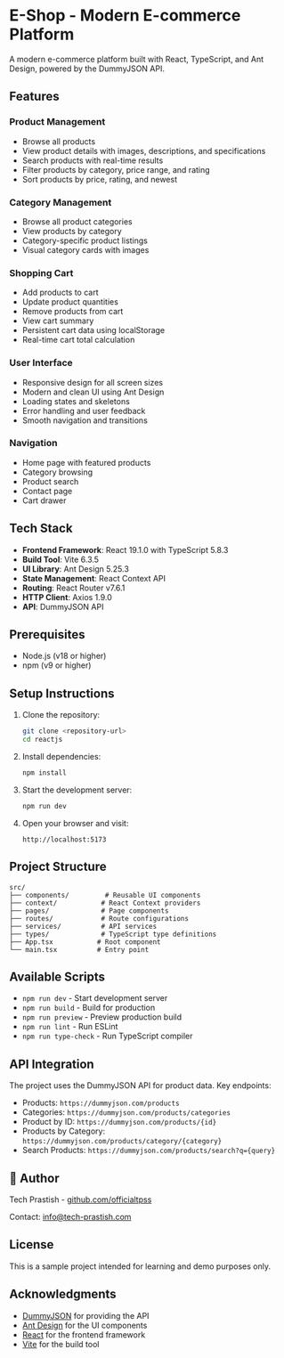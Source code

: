 # E-Shop - Modern E-commerce Platform

A modern e-commerce platform built with React, TypeScript, and Ant Design, powered by the DummyJSON API.

## Features

### Product Management
- Browse all products 
- View product details with images, descriptions, and specifications
- Search products with real-time results
- Filter products by category, price range, and rating
- Sort products by price, rating, and newest

### Category Management
- Browse all product categories
- View products by category
- Category-specific product listings
- Visual category cards with images

### Shopping Cart
- Add products to cart
- Update product quantities
- Remove products from cart
- View cart summary
- Persistent cart data using localStorage
- Real-time cart total calculation

### User Interface
- Responsive design for all screen sizes
- Modern and clean UI using Ant Design
- Loading states and skeletons
- Error handling and user feedback
- Smooth navigation and transitions

### Navigation
- Home page with featured products
- Category browsing
- Product search
- Contact page
- Cart drawer

## Tech Stack

- **Frontend Framework**: React 19.1.0 with TypeScript 5.8.3
- **Build Tool**: Vite 6.3.5
- **UI Library**: Ant Design 5.25.3
- **State Management**: React Context API
- **Routing**: React Router v7.6.1
- **HTTP Client**: Axios 1.9.0
- **API**: DummyJSON API

## Prerequisites

- Node.js (v18 or higher)
- npm (v9 or higher)

## Setup Instructions

1. Clone the repository:
   ```bash
   git clone <repository-url>
   cd reactjs
   ```

2. Install dependencies:
   ```bash
   npm install
   ```

3. Start the development server:
   ```bash
   npm run dev
   ```

4. Open your browser and visit:
   ```
   http://localhost:5173
   ```

## Project Structure

```
src/
├── components/         # Reusable UI components
├── context/           # React Context providers
├── pages/             # Page components
├── routes/            # Route configurations
├── services/          # API services
├── types/             # TypeScript type definitions
├── App.tsx           # Root component
└── main.tsx          # Entry point
```

## Available Scripts

- `npm run dev` - Start development server
- `npm run build` - Build for production
- `npm run preview` - Preview production build
- `npm run lint` - Run ESLint
- `npm run type-check` - Run TypeScript compiler

## API Integration

The project uses the DummyJSON API for product data. Key endpoints:

- Products: `https://dummyjson.com/products`
- Categories: `https://dummyjson.com/products/categories`
- Product by ID: `https://dummyjson.com/products/{id}`
- Products by Category: `https://dummyjson.com/products/category/{category}`
- Search Products: `https://dummyjson.com/products/search?q={query}`

## 👤 Author

Tech Prastish - [github.com/officialtpss](https://github.com/officialtpss)  

Contact: info@tech-prastish.com

## License

This is a sample project intended for learning and demo purposes only.

## Acknowledgments

- [DummyJSON](https://dummyjson.com/) for providing the API
- [Ant Design](https://ant.design/) for the UI components
- [React](https://reactjs.org/) for the frontend framework
- [Vite](https://vitejs.dev/) for the build tool

